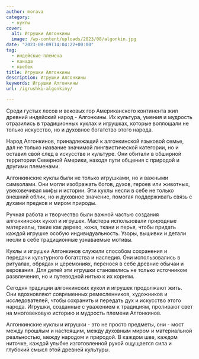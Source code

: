 ```yaml
---
author: morava
category:
  - куклы
cover:
  alt: Игрушки Алгонкины
  image: /wp-content/uploads/2023/08/algonkin.jpg
date: "2023-08-09T14:04:22+00:00"
tag:
  - индейские-племена
  - канада
  - квебек
title: Игрушки Алгонкины
description: Игрушки Алгонкины
keywords: Игрушки Алгонкины
url: /igrushki-algonkiny/

---
```

Среди густых лесов и вековых гор Американского континента жил древний индейский народ \- Алгонкины. Их культура, умения и мудрость отразились в традиционных куклах и игрушках, которые воплощали не только искусство, но и духовное богатство этого народа.

Народ Алгонкинов, принадлежащий к алгонкинской языковой семье, дал не только название значимой лингвистической категории, но и оставил свой след в искусстве и культуре. Они обитали в обширной территории Северной Америки, находя пути общения с природой и другими племенами.

Алгонкинские куклы были не только игрушками, но и важными символами. Они могли изображать богов, духов, героев или животных, увековечивая мифы и истории. Эти куклы несли в себе не только внешний облик, но и духовное значение, помогая поддерживать связь с духами предков и миром природы.

Ручная работа и творчество были важной частью создания алгонкинских кукол и игрушек. Мастера использовали природные материалы, такие как дерево, кожа, ткани и перья, чтобы придать каждой игрушке особую индивидуальность. Узоры, вышивки и детали несли в себе традиционные узнаваемые мотивы.

Куклы и игрушки Алгонкинов служили способом сохранения и передачи культурного богатства и наследия. Они использовались в ритуалах, обрядах и церемониях, перенося в себе древние обычаи и верования. Для детей эти игрушки становились не только источником развлечения, но и путеводной нитью к их корням.

Сегодня традиции алгонкинских кукол и игрушек продолжают жить. Они вдохновляют современных ремесленников, художников и исследователей, чтобы сохранить и передать дух и искусство этого народа. Игрушки, созданные с уважением к традициям, проливают свет на многовековую историю и мудрость племени Алгонкинов.

Алгонкинские куклы и игрушки \- это не просто предметы, они \- мост между прошлым и настоящим, между духовным миром и материальной реальностью, между народом и природой. В каждом шве, каждом ниточке, каждой улыбке изготовленной рукой ощущается сила и глубокий смысл этой древней культуры.
